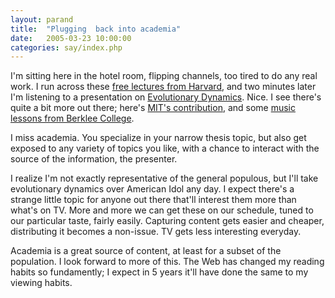 ```yaml
---
layout: parand
title:  "Plugging  back into academia"
date:   2005-03-23 10:00:00
categories: say/index.php
---
```

I'm sitting here in the hotel room, flipping channels, too tired to do any real work. I run across these [free lectures from Harvard](http://athome.harvard.edu/), and two minutes later I'm listening to a presentation on [Evolutionary Dynamics](http://athome.harvard.edu/dh/evd.html). Nice. I see there's quite a bit more out there; here's [MIT's contribution](http://ocw.mit.edu/index.html), and some [music lessons from Berklee College](http://www.berkleeshares.com/).

I miss academia. You specialize in your narrow thesis topic, but also get exposed to any variety of topics you like, with a chance to interact with the source of the information, the presenter. 

I realize I'm not exactly representative of the general populous, but I'll take evolutionary dynamics over American Idol any day. I expect there's a strange little topic for anyone out there that'll interest them more than what's on TV. More and more we can get these on our schedule, tuned to our particular taste, fairly easily. Capturing content gets easier and cheaper, distributing it becomes a non-issue. TV gets less interesting everyday.

Academia is a great source of content, at least for a subset of the population. I look forward to more of this. The Web has changed my reading habits so fundamently; I expect in 5 years it'll have done the same to my viewing habits.
